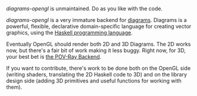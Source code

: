 _diagrams-opengl_ is unmaintained.  Do as you like with the code.

_diagrams-opengl_ is a very immature backend for [diagrams].  Diagrams is a powerful,
flexible, declarative domain-specific language for creating vector graphics,
using the [Haskell programming language][haskell].

[diagrams]: http://projects.haskell.org/diagrams/
[haskell]: http://www.haskell.org/haskellwiki/Haskell

Eventually OpenGL should render both 2D and 3D Diagrams.  The 2D works
now, but there's a fair bit of work making it less buggy.  Right now,
for 3D, your best bet is
[the POV-Ray Backend](https://github.com/diagrams/diagrams-povray).

If you want to contribute, there's work to be done both on the OpenGL
side (writing shaders, translating the 2D Haskell code to 3D) and on
the library design side (adding 3D primitives and useful functions for
working with them).

